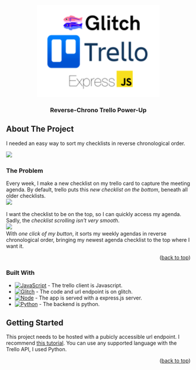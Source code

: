 
<a name="readme-top"></a>
<!-- PROJECT LOGO -->
<br />
<div align="center">
  <a href="https://mousemate.bme.gatech.edu">
    <img src="images/logo.png" alt="Logo" height="250">
  </a>

  <h3 align="center">Reverse-Chrono Trello Power-Up</h3>
</div>



<!-- ABOUT THE PROJECT -->
## About The Project
I needed an easy way to sort my checklists in reverse chronological order. 

![][solution] 

### The Problem
Every week, I make a new checklist on my trello card to capture the meeting agenda. 
By default, trello puts this <em>new checklist on the bottom</em>, beneath all older checklists.
<br/> 
![][checklist-problem]

I want the checklist to be on the top, so I can quickly access my agenda. 
Sadly, the <em>checklist scrolling isn't very smooth</em>. 
<br/>
![][scroll-problem]
<br/>
With <em>one click of my button</em>, it sorts my weekly agendas in reverse chronological order, 
bringing my newest agenda checklist to the top where I want it. 

<p align="right">(<a href="#readme-top">back to top</a>)</p>

### Built With
* [![JavaScript][JavaScript]][JavaScript-url] - The trello client is Javascript.
* [![Glitch][Glitch]][Glitch-url] - The code and url endpoint is on glitch.
* [![Node][Node.js]][Node-url] - The app is served with a express.js server.
* [![Python][Python]][Python-url] - The backend is python.



<!-- GETTING STARTED -->
## Getting Started
This project needs to be hosted with a pubicly accessible url endpoint. 
I recommend [this tutorial](https://developer.atlassian.com/cloud/trello/guides/power-ups/your-first-power-up/).
You can use any supported language with the Trello API, I used Python.

<p align="right">(<a href="#readme-top">back to top</a>)</p>

<!-- MARKDOWN LINKS & IMAGES -->
<!-- https://www.markdownguide.org/basic-syntax/#reference-style-links -->

[checklist-problem]: ./images/checklist_bottom.gif
[scroll-problem]: ./images/tricky_scroll.gif
[solution]: ./images/sorted.gif

[Glitch]: https://img.shields.io/badge/Glitch-2800ff?style=for-the-badge&logo=glitch&logoColor=white
[Glitch-url]: https://glitch.com/
[Node.js]: https://img.shields.io/badge/Node.js-43853D?style=for-the-badge&logo=node.js&logoColor=white
[Node-url]: https://nodejs.org/en
[Python]: https://img.shields.io/badge/python-3670A0?style=for-the-badge&logo=python&logoColor=ffdd54
[Python-url]: https://www.python.org/
[JavaScript]: https://img.shields.io/badge/JavaScript-F7DF1E?style=for-the-badge&logo=javascript&logoColor=black
[JavaScript-url]: https://developer.oracle.com/languages/javascript.html
